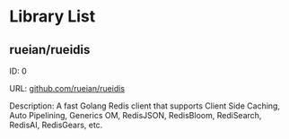 # Library List

## rueian/rueidis

ID: 0

URL: [github.com/rueian/rueidis](https://github.com/rueian/rueidis)

Description: A fast Golang Redis client that supports Client Side Caching, Auto Pipelining, Generics OM, RedisJSON, RedisBloom, RediSearch, RedisAI, RedisGears, etc.

